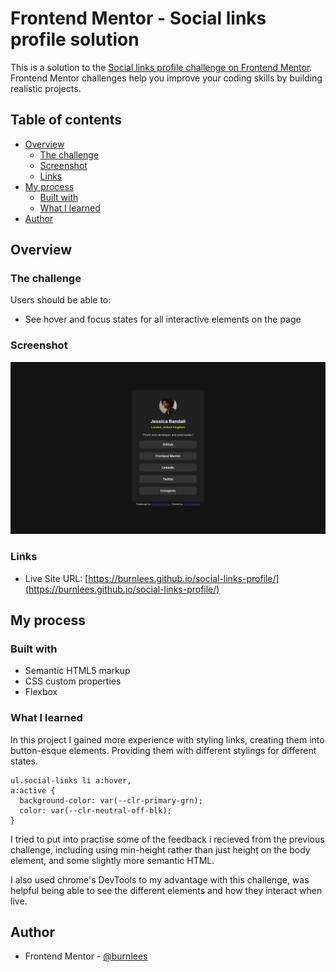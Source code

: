 # Frontend Mentor - Social links profile solution

This is a solution to the [Social links profile challenge on Frontend Mentor](https://www.frontendmentor.io/challenges/social-links-profile-UG32l9m6dQ). Frontend Mentor challenges help you improve your coding skills by building realistic projects. 

## Table of contents

- [Overview](#overview)
  - [The challenge](#the-challenge)
  - [Screenshot](#screenshot)
  - [Links](#links)
- [My process](#my-process)
  - [Built with](#built-with)
  - [What I learned](#what-i-learned)
- [Author](#author)

## Overview

### The challenge

Users should be able to:

- See hover and focus states for all interactive elements on the page

### Screenshot

![](social-links-profile-ss.png)

### Links

- Live Site URL: [https://burnlees.github.io/social-links-profile/](https://burnlees.github.io/social-links-profile/)

## My process

### Built with

- Semantic HTML5 markup
- CSS custom properties
- Flexbox

### What I learned

In this project I gained more experience with styling links, creating them into button-esque elements. Providing them with different stylings for different states.

```
ul.social-links li a:hover,
a:active {
  background-color: var(--clr-primary-grn);
  color: var(--clr-neutral-off-blk);
}
```

I tried to put into practise some of the feedback i recieved from the previous challenge, including using min-height rather than just height on the body element, and some slightly more semantic HTML.

I also used chrome's DevTools to my advantage with this challenge, was helpful being able to see the different elements and how they interact when live.

## Author

- Frontend Mentor - [@burnlees](https://www.frontendmentor.io/profile/burnlees)